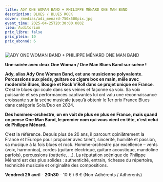 ```yaml
---
title: ADY ONE WOMAN BAND + PHILIPPE MÉNARD ONE MAN BAND
description: BLUES / BLUES ROCK
cover: /medias/adi_menard-750x500pix.jpg
event_time: 2025-04-25T20:30:00.000Z
lieu: Auditorium
prix_libre: false
prix_plein: 10
prix_abonné: 6
---
```

![ADY ONE WOMAN BAND + PHILIPPE MÉNARD ONE MAN BAND](/medias/adi_menard-750x500pix.jpg "ADY ONE WOMAN BAND + PHILIPPE MÉNARD ONE MAN BAND")

**Une soirée avec deux One Woman / One Man Blues Band sur scène !**

**Ady, alias Ady One Woman Band, est une musicienne polyvalente. Percussions aux pieds, guitare ou cigare box en main, mêle avec modernité Blues, Boogie et Rock’n’Roll dans ce projet unique en France**. C’est le blues qui coule dans ses veines et façonne sa voix. Sa voix puissante et ses performances captivantes lui ont valu une reconnaissance croissante sur la scène musicale jusqu’à obtenir le 1er prix France Blues dans catégorie Solo/Duo en 2024.

**Des hommes-orchestre, on en voit de plus en plus en France, mais quand on pense One Man Band, le premier nom qui vous vient en tête, c’est celui de Philippe Ménard.**

C’est la référence. Depuis plus de 20 ans, il parcourt opiniâtrement la France et l’Europe pour proposer avec talent, sincérité, humilité et passion, sa musique à la fois blues et rock. Homme-orchestre par excellence – vents (voix, harmonica), cordes (guitare électrique, guitare acoustique, mandoline parfois), percussions (batterie, …). La réputation scénique de Philippe Ménard est des plus solides : authenticité, entrain, richesse du répertoire, technicité musicale et originalité des compositions.

**Vendredi 25 avril** - **20h30** - 10 € / 6 € (Non-Adhérents / Adhérents)

[](https://www.mjcmorlaix.com/documents)